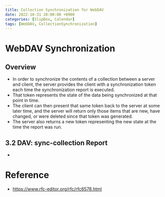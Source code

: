 ```yaml
---
title: Collection Synchronization for WebDAV
date: 2022-10-31 20:00:00 +0900
categories: [SlipBox, Calendar]
tags: [WebDAV, CollectionSynchronization]
---
```

# WebDAV Synchronization
## Overview
- In order to synchronize the contents of a collection between a server and client, the server provides the client with a synchronization token each time the synchronization report is executed.
- That token represents the state of the data being synchronized at that point in time.
- The client can then present that same token back to the server at some later time, and the server will return only those items that are new, have changed, or were deleted since that token was generated.
- The server also returns a new token representing the new state at the time the report was run.

## 3.2 DAV: sync-collection Report
- 

# Reference
- https://www.rfc-editor.org/rfc/rfc6578.html